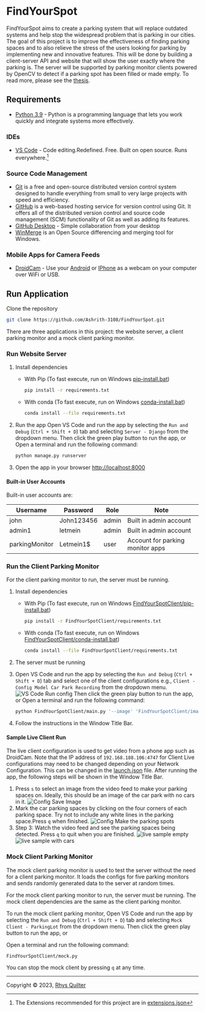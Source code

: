 
# FindYourSpot

FindYourSpot aims to create a parking system that will replace outdated systems and help stop the widespread problem that is parking in our cities. The goal of this project is to improve the effectiveness of finding parking spaces and to also relieve the stress of the users looking for parking by implementing new and innovative features. This will be done by building a client-server API and website that will show the user exactly where the parking is. The server will be supported by parking monitor clients powered by OpenCV to detect if a parking spot has been filled or made empty. To read more, please see the [thesis](./DOCX/thesis.pdf).

## Requirements

- [Python 3.9](https://www.python.org/downloads/) - Python is a programming language that lets you work quickly and integrate systems more effectively.

### IDEs

- [VS Code](https://code.visualstudio.com/) - Code editing.Redefined. Free. Built on open source. Runs everywhere.[^vs-code]

[^vs-code]: The Extensions recommended for this project are in [extensions.json](./.vscode/extensions.json)

### Source Code Management

- [Git](https://git-scm.com/) is a free and open-source distributed version control system designed to handle everything from small to very large projects with speed and efficiency.
- [GitHub](https://www.github.com) is a web-based hosting service for version control using Git. It offers all of the distributed version control and source code management (SCM) functionality of Git as well as adding its features.
- [GitHub Desktop](https://desktop.github.com/) - Simple collaboration from your desktop
- [WinMerge](https://winmerge.org/) is an Open Source differencing and merging tool for Windows.

### Mobile Apps for Camera Feeds

- [DroidCam](https://www.dev47apps.com/) - Use your [Android](https://play.google.com/store/apps/details?id=com.dev47apps.droidcam) or [IPhone](https://apps.apple.com/ie/app/droidcam-webcam-obs-camera/id1510258102) as a webcam on your computer over WiFi or USB.

## Run Application

Clone the repository

```bash
git clone https://github.com/Ashrith-3108/FindYourSpot.git

```

There are three applications in this project: the website server, a client parking monitor and a mock client parking monitor.

### Run Website Server

1. Install dependencies
    - With Pip (To fast execute, run on Windows [pip-install.bat](./pip-install.bat))

        ```bash
        pip install -r requirements.txt
        ```

    - With conda (To fast execute, run on Windows [conda-install.bat](./conda-install.bat))

        ```bash
        conda install --file requirements.txt
        ```

2. Run the app
    Open VS Code and run the app by selecting the `Run and Debug` (`Ctrl + Shift + D`) tab and selecting `Server - Django` from the dropdown menu. Then click the green play button to run the app, or
    Open a terminal and run the following command:

    ```bash
    python manage.py runserver
    ```

3. Open the app in your browser
    <http://localhost:8000>

#### Built-in User Accounts

Built-in user accounts are:

| Username       | Password   | Role  | Note                             |
|----------------|------------|-------|----------------------------------|
| john           | John123456 | admin | Built in admin account           |
| admin1         | letmein    | admin | Built in admin account           |
| parkingMonitor | Letmein1$  | user  | Account for parking monitor apps |

### Run the Client Parking Monitor

For the client parking monitor to run, the server must be running.

1. Install dependencies
    - With Pip (To fast execute, run on Windows [FindYourSpotClient/pip-install.bat](./FindYourSpotClient/pip-install.bat))

        ```bash
        pip install -r FindYourSpotClient/requirements.txt
        ```

    - With conda (To fast execute, run on Windows [FindYourSpotClient/conda-install.bat](./FindYourSpotClient/conda-install.bat))

        ```bash
        conda install --file FindYourSpotClient/requirements.txt
        ```

2. The server must be running
3. Open VS Code and run the app by selecting the `Run and Debug` (`Ctrl + Shift + D`) tab and select one of the client configurations e.g.,  `Client - Config Model Car Park Recording` from the dropdown menu. ![VS Code Run config](DOCX/images/readme/vs-code-run-config.png)
Then click the green play button to run the app, or
    Open a terminal and run the following command:

    ```bash
    python FindYourSpotClient/main.py '--image' 'FindYourSpotClient/images/live-sample-3.png' '--data' 'FindYourSpotClient/data/coordinates-live-sample.yml' '--video' 'FindYourSpotClient/videos/live-sample-3.mp4' '--start-frame' '400'
    ```

4. Follow the instructions in the Window Title Bar.

#### Sample Live Client Run

The live client configuration is used to get video from a phone app such as DroidCam. Note that the IP address of `192.168.188.106:4747` for Client Live configurations may need to be changed depending on your Network Configuration. This can be changed in the [launch.json](.vscode/launch.json) file. After running the app, the following steps will be shown in the Window Title Bar.

1. Press `s` to select an image from the video feed to make your parking spaces on. Ideally, this should be an image of the car park with no cars in it.
![Config Save Image](DOCX/images/readme/live-config-1-save-image.png)
2. Mark the car parking spaces by clicking on the four corners of each parking space. Try not to include any white lines in the parking space.Press `q` when finished.
![Config Make the parking spots](DOCX/images/readme/live-config-2-save-parking-spots.png)
3. Step 3: Watch the video feed and see the parking spaces being detected. Press `q` to quit when you are finished.
![live sample empty](DOCX/images/readme/live-sample-1-empty.png)
![live sample with cars](DOCX/images/readme/live-sample-2-cars.png)

### Mock Client Parking Monitor

The mock client parking monitor is used to test the server without the need for a client parking monitor.  It loads the configs for five parking monitors and sends randomly generated data to the server at random times.

For the mock client parking monitor to run, the server must be running. The mock client dependencies are the same as the client parking monitor.

To run the mock client parking monitor, Open VS Code and run the app by selecting the `Run and Debug` (`Ctrl + Shift + D`) tab and selecting `Mock Client - ParkingLot` from the dropdown menu. Then click the green play button to run the app, or

Open a terminal and run the following command:

```bash
FindYourSpotClient/mock.py
```

You can stop the mock client by pressing `q` at any time.

---
Copyright &copy; 2023, [Rhys Quilter](https://github.com/rhys-lit)

